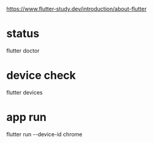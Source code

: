 https://www.flutter-study.dev/introduction/about-flutter

# status
flutter doctor

# device check
flutter devices

# app run
flutter run --device-id chrome